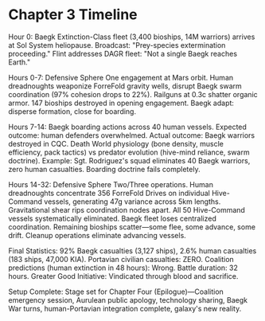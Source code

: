 # Chapter 3 Timeline

Hour 0: Baegk Extinction-Class fleet (3,400 bioships, 14M warriors) arrives at Sol System heliopause. Broadcast: "Prey-species extermination proceeding." Flint addresses DAGR fleet: "Not a single Baegk reaches Earth."

Hours 0-7: Defensive Sphere One engagement at Mars orbit. Human dreadnoughts weaponize ForreFold gravity wells, disrupt Baegk swarm coordination (97% cohesion drops to 22%). Railguns at 0.3c shatter organic armor. 147 bioships destroyed in opening engagement. Baegk adapt: disperse formation, close for boarding.

Hours 7-14: Baegk boarding actions across 40 human vessels. Expected outcome: human defenders overwhelmed. Actual outcome: Baegk warriors destroyed in CQC. Death World physiology (bone density, muscle efficiency, pack tactics) vs predator evolution (hive-mind reliance, swarm doctrine). Example: Sgt. Rodriguez's squad eliminates 40 Baegk warriors, zero human casualties. Boarding doctrine fails completely.

Hours 14-32: Defensive Sphere Two/Three operations. Human dreadnoughts concentrate 356 ForreFold Drives on individual Hive-Command vessels, generating 47g variance across 5km lengths. Gravitational shear rips coordination nodes apart. All 50 Hive-Command vessels systematically eliminated. Baegk fleet loses centralized coordination. Remaining bioships scatter—some flee, some advance, some drift. Cleanup operations eliminate advancing vessels.

Final Statistics: 92% Baegk casualties (3,127 ships), 2.6% human casualties (183 ships, 47,000 KIA). Portavian civilian casualties: ZERO. Coalition predictions (human extinction in 48 hours): Wrong. Battle duration: 32 hours. Greater Good Initiative: Vindicated through blood and sacrifice.

Setup Complete: Stage set for Chapter Four (Epilogue)—Coalition emergency session, Aurulean public apology, technology sharing, Baegk War turns, human-Portavian integration complete, galaxy's new reality.

